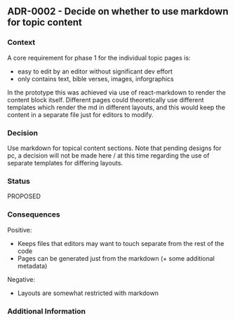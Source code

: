 ## ADR-0002 - Decide on whether to use markdown for topic content

### Context

A core requirement for phase 1 for the individual topic pages is:
- easy to edit by an editor without significant dev effort
- only contains text, bible verses, images, inforgraphics

In the prototype this was achieved via use of react-markdown to render the content block itself. Different pages could theoretically use different templates which render the md in different layouts, and this would keep the content in a separate file just for editors to modify.

### Decision

Use markdown for topical content sections. Note that pending designs for pc, a decision will not be made here / at this time regarding the use of separate templates for differing layouts.

### Status

PROPOSED

### Consequences

Positive: 
- Keeps files that editors may want to touch separate from the rest of the code
- Pages can be generated just from the markdown (+ some additional metadata)

Negative:
- Layouts are somewhat restricted with markdown


### Additional Information

